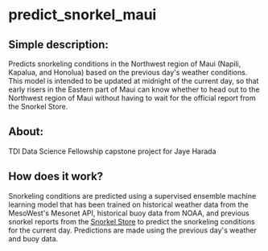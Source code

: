 # predict_snorkel_maui

## Simple description:
Predicts snorkeling conditions in the Northwest region of Maui (Napili, Kapalua, and Honolua) based on the previous day's weather conditions. This model is intended to be updated at midnight of the current day, so that early risers in the Eastern part of Maui can know whether to head out to the Northwest region of Maui without having to wait for the official report from the Snorkel Store.

## About:
TDI Data Science Fellowship capstone project for Jaye Harada
 
## How does it work?
Snorkeling conditions are predicted using a supervised ensemble machine learning model that has been trained on historical weather data from the MesoWest's Mesonet API, historical buoy data from NOAA, and previous snorkel reports from the [Snorkel Store](https://thesnorkelstore.com/maui-snorkeling-conditions-reports/) to predict the snorkeling conditions for the current day. Predictions are made using the previous day's weather and buoy data. 
